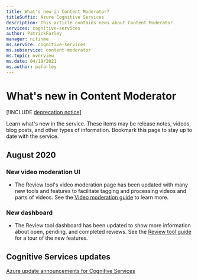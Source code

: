 ```yaml
---
title: What's new in Content Moderator?
titleSuffix: Azure Cognitive Services
description: This article contains news about Content Moderator.
services: cognitive-services
author: PatrickFarley
manager: nitinme
ms.service: cognitive-services
ms.subservice: content-moderator
ms.topic: overview
ms.date: 04/19/2021
ms.author: pafarley
---
```


# What's new in Content Moderator

[!INCLUDE [deprecation notice](includes/tool-deprecation.md)]

Learn what's new in the service. These items may be release notes, videos, blog posts, and other types of information. Bookmark this page to stay up to date with the service.

## August 2020

### New video moderation UI

* The Review tool's video moderation page has been updated with many new tools and features to facilitate tagging and processing videos and parts of videos. See the [Video moderation guide](./video-moderation-human-review.md) to learn more.

### New dashboard

* The Review tool dashboard has been updated to show more information about open, pending, and completed reviews. See the [Review tool guide](./Review-Tool-User-Guide/human-in-the-loop.md) for a tour of the new features.

## Cognitive Services updates

[Azure update announcements for Cognitive Services](https://azure.microsoft.com/updates/?product=cognitive-services)
